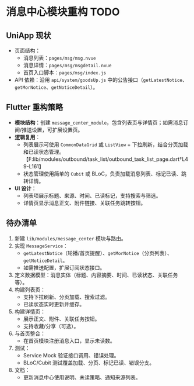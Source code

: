 # 消息中心模块重构 TODO

## UniApp 现状
- 页面结构：
  - 消息列表：`pages/msg/msg.nvue`
  - 消息详情：`pages/msg/msgdetail.nvue`
  - 首页入口脚本：`pages/msg/index.js`
- API 依赖：沿用 `api/system/goodsUp.js` 中的公告接口（`getLatestNotice`、`getMorNotice`、`getNoticeDetail`）。

## Flutter 重构策略
- **模块结构**：创建 `message_center_module`，包含列表页与详情页；如需消息订阅/推送设置，可扩展设置页。
- **逻辑复用**：
  - 列表展示可使用 `CommonDataGrid` 或 `ListView` + 下拉刷新，结合分页加载和已读状态管理。【F:lib/modules/outbound/task_list/outbound_task_list_page.dart†L49-L161】
  - 状态管理使用简单的 `Cubit` 或 BLoC，负责加载消息列表、标记已读、跳转详情。
- **UI 设计**：
  - 列表项展示标题、来源、时间、已读标记，支持搜索与筛选。
  - 详情页显示消息正文、附件链接、关联任务跳转按钮。

## 待办清单
1. 新建 `lib/modules/message_center` 模块与路由。
2. 实现 `MessageService`：
   - `getLatestNotice`（轮播/首页提醒）、`getMorNotice`（分页列表）、`getNoticeDetail`。
   - 如需推送配置，扩展订阅状态接口。
3. 定义数据模型：消息实体（标题、内容摘要、时间、已读状态、关联任务等）。
4. 构建列表页：
   - 支持下拉刷新、分页加载、搜索过滤。
   - 已读状态实时更新并缓存。
5. 构建详情页：
   - 展示正文、附件、关联任务按钮。
   - 支持收藏/分享（可选）。
6. 与首页整合：
   - 在首页模块注册消息入口，显示未读数。
7. 测试：
   - Service Mock 验证接口调用、错误处理。
   - BLoC/Cubit 测试覆盖加载、分页、标记已读、错误分支。
8. 文档：
   - 更新消息中心使用说明、未读策略、通知来源列表。
